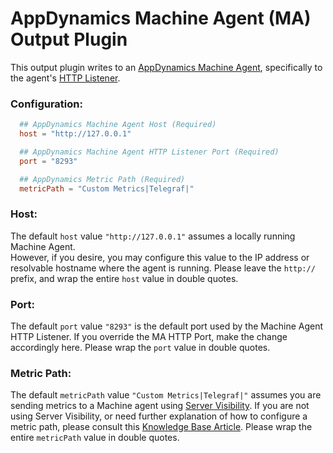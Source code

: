 # AppDynamics Machine Agent (MA) Output Plugin

This output plugin writes to an [AppDynamics Machine Agent](https://docs.appdynamics.com/display/PRO45/Standalone+Machine+Agent), specifically to the agent's [HTTP Listener](https://docs.appdynamics.com/display/PRO45/Standalone+Machine+Agent+HTTP+Listener).

### Configuration:

```toml
  ## AppDynamics Machine Agent Host (Required)
  host = "http://127.0.0.1"

  ## AppDynamics Machine Agent HTTP Listener Port (Required)
  port = "8293"

  ## AppDynamics Metric Path (Required)
  metricPath = "Custom Metrics|Telegraf|"
```

### Host:

The default `host` value `"http://127.0.0.1"` assumes a locally running Machine Agent.  
However, if you desire, you may configure this value to the IP address or resolvable hostname where the agent is running.
Please leave the `http://` prefix, and wrap the entire `host` value in double quotes.

### Port:

The default `port` value `"8293"` is the default port used by the Machine Agent HTTP Listener.
If you override the MA HTTP Port, make the change accordingly here.
Please wrap the `port` value in double quotes.

### Metric Path:

The default `metricPath` value `"Custom Metrics|Telegraf|"` assumes you are sending metrics to a Machine agent using [Server Visibility](https://docs.appdynamics.com/display/PRO45/Server+Visibility).
If you are not using Server Visibility, or need further explanation of how to configure a metric path, please consult this [Knowledge Base Article](https://community.appdynamics.com/t5/Knowledge-Base/How-do-I-troubleshoot-missing-custom-metrics-or-extensions/ta-p/28695).
Please wrap the entire `metricPath` value in double quotes.
